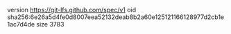 version https://git-lfs.github.com/spec/v1
oid sha256:6e26a5d4fe0d8007eea52132deab8b2a60e125121166128977d2cb1e1ac7d4de
size 3783
